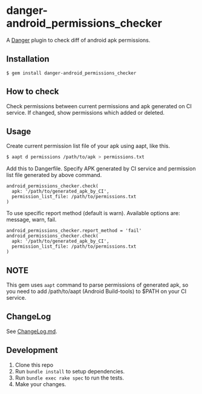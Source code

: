 # danger-android_permissions_checker

A [Danger](https://danger.systems/ruby) plugin to check diff of android apk permissions.

## Installation

    $ gem install danger-android_permissions_checker

## How to check

Check permissions between current permissions and apk generated on CI service. If changed, show permissions which added or deleted.

## Usage

Create current permission list file of your apk using aapt, like this.

```bash
$ aapt d permissions /path/to/apk > permissions.txt
```

Add this to Dangerfile. Specify APK generated by CI service and permission list file generated by above command.

```
android_permissions_checker.check(
  apk: '/path/to/generated_apk_by_CI',
  permission_list_file: /path/to/permissions.txt
)
```

To use specific report method (default is warn). Available options are: message, warn, fail.
```
android_permissions_checker.report_method = 'fail'
android_permissions_checker.check(
  apk: '/path/to/generated_apk_by_CI',
  permission_list_file: /path/to/permissions.txt
)
```

## NOTE

This gem uses `aapt`  command to parse permissions of generated apk, so you need to add /path/to/aapt (Android Build-tools) to $PATH on your CI service.

## ChangeLog

See [ChangeLog.md](https://github.com/mataku/danger-android_permissions_checker/blob/master/ChangeLog.md).

## Development

1. Clone this repo
2. Run `bundle install` to setup dependencies.
3. Run `bundle exec rake spec` to run the tests.
4. Make your changes.
